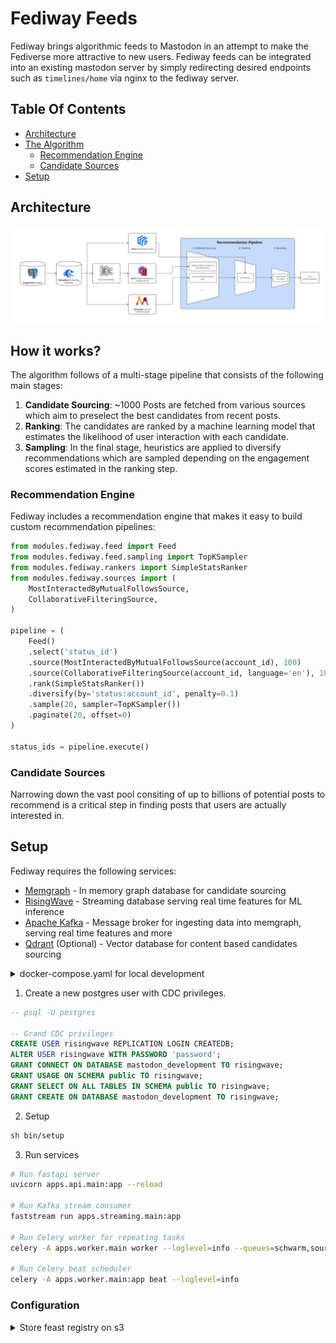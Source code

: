 # Fediway Feeds

Fediway brings algorithmic feeds to Mastodon in an attempt to make the Fediverse more attractive to new users. Fediway feeds can be integrated into an existing mastodon server by simply redirecting desired endpoints such as `timelines/home` via nginx to the fediway server.

## Table Of Contents

- [Architecture](#architecture)
- [The Algorithm](#how_it_works)
    - [Recommendation Engine](#engine)
    - [Candidate Sources](#sources)
- [Setup](#setup)

<a name="architecture"></a>

## Architecture

![Fediway Architecture](architecture.jpg "Fediway Architecture")

<a name="how_it_works"></a>

## How it works?

The algorithm follows of a multi-stage pipeline that consists of the following main stages:

1. **Candidate Sourcing**: ~1000 Posts are fetched from various sources which aim to preselect the best candidates from recent posts.
2. **Ranking**: The candidates are ranked by a machine learning model that estimates the likelihood of user interaction with each candidate.
3. **Sampling**: In the final stage, heuristics are applied to diversify recommendations which are sampled depending on the engagement scores estimated in the ranking step.

<a name="engine"></a>

### Recommendation Engine

Fediway includes a recommendation engine that makes it easy to build custom recommendation pipelines:

```py
from modules.fediway.feed import Feed
from modules.fediway.feed.sampling import TopKSampler
from modules.fediway.rankers import SimpleStatsRanker
from modules.fediway.sources import (
    MostInteractedByMutualFollowsSource,
    CollaborativeFilteringSource,
)

pipeline = (
    Feed()
    .select('status_id')
    .source(MostInteractedByMutualFollowsSource(account_id), 100)
    .source(CollaborativeFilteringSource(account_id, language='en'), 100)
    .rank(SimpleStatsRanker())
    .diversify(by='status:account_id', penalty=0.1)
    .sample(20, sampler=TopKSampler())
    .paginate(20, offset=0)
)

status_ids = pipeline.execute()
```

<a name="sources"></a>

### Candidate Sources

Narrowing down the vast pool consiting of up to billions of potential posts to recommend is a critical step in finding posts that users are actually interested in. 

<a name="setup"></a>

## Setup

Fediway requires the following services:

- [Memgraph](https://memgraph.com/) - In memory graph database for candidate sourcing
- [RisingWave](https://risingwave.com/) - Streaming database serving real time features for ML inference
- [Apache Kafka](https://kafka.apache.org/) - Message broker for ingesting data into memgraph, serving real time features and more
- [Qdrant](https://qdrant.tech/) (Optional) - Vector database for content based candidates sourcing

<details>

<summary>docker-compose.yaml for local development</summary>

```sh
version: '3.8'

services:
  memgraph:
    image: memgraph/memgraph-mage:3.1.1-memgraph-3.1.1
    ports:
      - "7687:7687"

  qdrant:
    image: qdrant/qdrant:latest
    ports:
      - "6333:6333" # HTTP API
      - "6334:6334" # gRPC API
    healthcheck:
      test: ["CMD", "curl", "--fail", "http://localhost:6333/health"]
      interval: 30s
      timeout: 10s
      retries: 3

  postgres:
    image: postgres:16
    shm_size: 256mb
    environment:
      - POSTGRES_USER=mastodon
      - POSTGRES_PASSWORD=password
      - POSTGRES_DB=mastodon_development
    command: 
      - "postgres"
      - "-c"
      - "wal_level=logical"
    volumes:
      - ./../postgres16:/var/lib/postgresql/data
    ports:
      - "5432:5432"
    networks:
      - app_network
    healthcheck:
      test: ["CMD-SHELL", "pg_isready -U mastodon -d mastodon_development"]
      interval: 5s
      timeout: 5s
      retries: 5

  zookeeper:
    image: confluentinc/cp-zookeeper:latest
    environment:
      ZOOKEEPER_CLIENT_PORT: 2181
    networks:
      - app_network

  kafka:
    image: confluentinc/cp-kafka:latest
    depends_on:
      - zookeeper
    environment:
      KAFKA_BROKER_ID: 1
      KAFKA_OFFSETS_TOPIC_REPLICATION_FACTOR: 1
      KAFKA_ZOOKEEPER_CONNECT: zookeeper:2181
      KAFKA_ADVERTISED_LISTENERS: PLAINTEXT://kafka:9092,PLAINTEXT_HOST://localhost:29092
      KAFKA_LISTENER_SECURITY_PROTOCOL_MAP: PLAINTEXT:PLAINTEXT,PLAINTEXT_HOST:PLAINTEXT
    ports:
      - "9092:9092"
      - "29092:29092"
    networks:
      - app_network

  risingwave:
    image: risingwavelabs/risingwave:latest
    depends_on:
      postgres:
        condition: service_healthy
    ports:
      - "4566:4566"
      - "5691:5691"
    networks:
      - app_network
    healthcheck:
      test: ["CMD", "curl", "-f", "http://localhost:5691/metrics"]
      interval: 5s
      timeout: 5s
      retries: 5

networks:
  app_network:
    driver: bridge
```

</details>

1. Create a new postgres user with CDC privileges.

```sql
-- psql -U postgres

-- Grand CDC privileges
CREATE USER risingwave REPLICATION LOGIN CREATEDB;
ALTER USER risingwave WITH PASSWORD 'password';
GRANT CONNECT ON DATABASE mastodon_development TO risingwave;
GRANT USAGE ON SCHEMA public TO risingwave;
GRANT SELECT ON ALL TABLES IN SCHEMA public TO risingwave;
GRANT CREATE ON DATABASE mastodon_development TO risingwave;
```

2. Setup

```sh
sh bin/setup
```

3. Run services

```sh
# Run fastapi server
uvicorn apps.api.main:app --reload

# Run Kafka stream consumer
faststream run apps.streaming.main:app

# Run Celery worker for repeating tasks
celery -A apps.worker.main worker --loglevel=info --queues=schwarm,sources

# Run Celery beat scheduler
celery -A apps.worker.main:app beat --loglevel=info
```

### Configuration

<details>

<summary>Store feast registry on s3</summary>

```sh
# 1. add variable to .env file
FEAST_REGISTRY=s3://my-bucket/registry.db

# 2. export the following variables
export FEAST_S3_ENDPOINT_URL="https://fsn1.your-objectstorage.com"
export AWS_ACCESS_KEY_ID="YOUR_S3_ACCESS_KEY"
export AWS_SECRET_ACCESS_KEY="YOUR_S3_SECRET_KEY"

# 3. apply
python feedctl feast apply
```

</details>